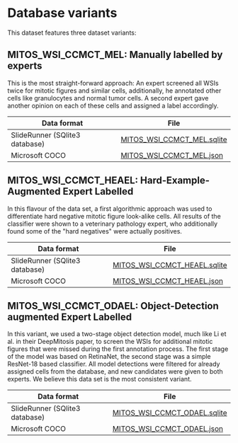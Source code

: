 # Database variants

This dataset features three dataset variants:

## MITOS_WSI_CCMCT_MEL: Manually labelled by experts

This is the most straight-forward approach: An expert screened all WSIs twice for mitotic figures and similar cells, additionally, he annotated other cells like granulocytes and normal tumor cells. A second expert gave another opinion on each of these cells and assigned a label accordingly.

|Data format|File|
|---|---|
|SlideRunner (SQlite3 database) | [MITOS_WSI_CCMCT_MEL.sqlite](MITOS_WSI_CCMCT_MEL.sqlite)
|Microsoft COCO | [MITOS_WSI_CCMCT_MEL.json](MITOS_WSI_CCMCT_MEL.json)



## MITOS_WSI_CCMCT_HEAEL: Hard-Example-Augmented Expert Labelled

In this flavour of the data set, a first algorithmic approach was used to differentiate hard negative mitotic figure look-alike cells. All results of the classifier were shown to a veterinary pathology expert, who additionally found some of the "hard negatives" were actually positives.

|Data format|File|
|---|---|
|SlideRunner (SQlite3 database) | [MITOS_WSI_CCMCT_HEAEL.sqlite](MITOS_WSI_CCMCT_HEAEL.sqlite)
|Microsoft COCO | [MITOS_WSI_CCMCT_HEAEL.json](MITOS_WSI_CCMCT_HEAEL.json)



## MITOS_WSI_CCMCT_ODAEL: Object-Detection augmented Expert Labelled

In this variant, we used a two-stage object detection model, much like Li et al. in their DeepMitosis paper, to screen the WSIs for additional mitotic figures that were missed during the first annotation process. The first stage of the model was based on RetinaNet, the second stage was a simple ResNet-18 based classifier. All model detections were filtered for already assigned cells from the database, and new candidates were given to both experts. We believe this data set is the most consistent variant. 

|Data format|File|
|---|---|
|SlideRunner (SQlite3 database) | [MITOS_WSI_CCMCT_ODAEL.sqlite](MITOS_WSI_CCMCT_ODAEL.sqlite)
|Microsoft COCO | [MITOS_WSI_CCMCT_ODAEL.json](MITOS_WSI_CCMCT_ODAEL.json)

